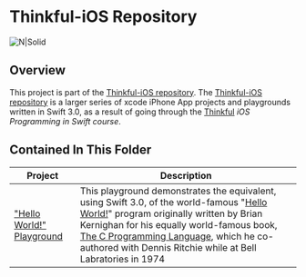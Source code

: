 # Thinkful-iOS Repository 

![N|Solid](https://cldup.com/vkMWNVd08U.png)

## Overview
This project is part of the [Thinkful-iOS repository][thinkful_ios_repro]. The [Thinkful-iOS repository][thinkful_ios_repro] is a larger series of xcode iPhone App projects and playgrounds written in Swift 3.0, as a result of going through the [Thinkful][thinkful] _iOS Programming in Swift course_.

## Contained In This Folder

| Project        | Description | 
| ------------- |-------------|
| ["Hello World!" Playground][hello_playground]      | This playground demonstrates the equivalent, using Swift 3.0, of the world-famous "[Hello World!][hello_world]" program originally written by Brian Kernighan for his equally world-famous book, [The C Programming Language][c], which he co-authored with Dennis Ritchie while at Bell Labratories in 1974 |

[thinkful]: <http://thinkful.com>
[thinkful_ios_repro]:<https://github.com/gangelo/Thinkful-iOS>
[c]:<https://en.wikipedia.org/wiki/The_C_Programming_Language>
[hello_world]: <https://en.wikipedia.org/wiki/%22Hello,_World!%22_program>
[hello_playground]: <https://github.com/gangelo/Thinkful-iOS/tree/master/Unit%2001/Lesson%2001/Hello%20World.playground>
